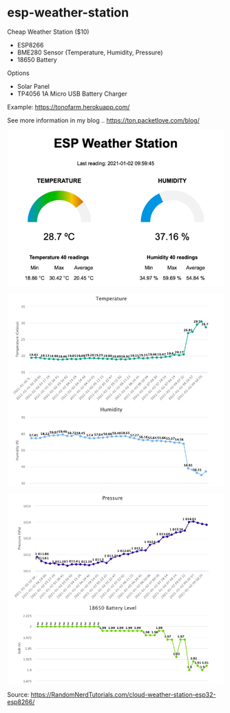 # esp-weather-station

Cheap Weather Station ($10) 
- ESP8266
- BME280 Sensor (Temperature, Humidity, Pressure)
- 18650 Battery

Options
- Solar Panel
- TP4056 1A Micro USB Battery Charger

Example: https://tonofarm.herokuapp.com/

See more information in my blog ..
https://ton.packetlove.com/blog/


![Dashboard](images/dashboard01.png)

![Dashboard](images/dashboard02.png)

![Dashboard](images/dashboard03.png)


Source: https://RandomNerdTutorials.com/cloud-weather-station-esp32-esp8266/